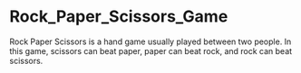 # Rock_Paper_Scissors_Game
Rock Paper Scissors is a hand game usually played between two people. In this game, scissors can beat paper, paper can beat rock, and rock can beat scissors.
